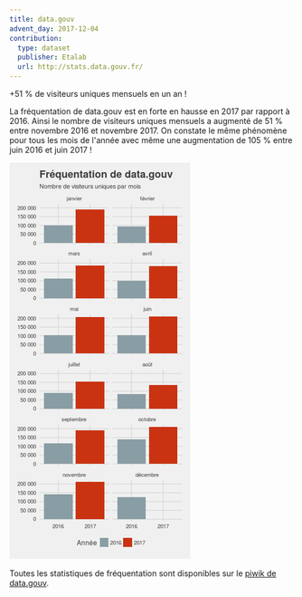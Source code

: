 ```yaml
---
title: data.gouv
advent_day: 2017-12-04
contribution:
  type: dataset
  publisher: Etalab
  url: http://stats.data.gouv.fr/
---
```


+51 % de visiteurs uniques mensuels en un an !

<!--more-->

La fréquentation de data.gouv est en forte en hausse en 2017 par rapport à 2016. Ainsi le nombre de visiteurs uniques mensuels a augmenté de 51 % entre novembre 2016 et novembre 2017. On constate le même phénomène pour tous les mois de l'année avec même une augmentation de 105 % entre juin 2016 et juin 2017 !

![Fréquentation de data.gouv](https://raw.githubusercontent.com/pachevalier/statsdatagouv/master/piwik.png)

Toutes les statistiques de fréquentation sont disponibles sur le [piwik de data.gouv](http://stats.data.gouv.fr/).

